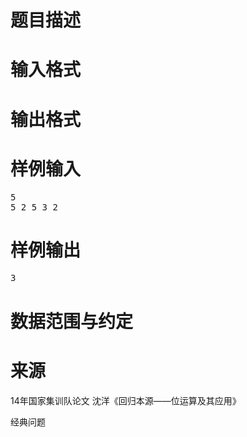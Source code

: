 

# 题目描述



# 输入格式



# 输出格式



# 样例输入


<pre>5
5 2 5 3 2</pre>

# 样例输出


<pre>3</pre>

# 数据范围与约定



# 来源


<p>
14年国家集训队论文 沈洋《回归本源——位运算及其应用》
</p>
<p>
经典问题
</p>
